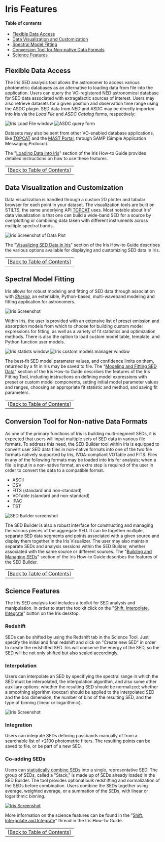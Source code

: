 # Iris Features

#### <a name="toc"></a>Table of contents

  * [Flexible Data Access](#ned)
  * [Data Visualization and Customization](#plotter)
  * [Spectral Model Fitting](#sherpa)
  * [Conversion Tool for Non-native Data Formats](#importer)
  * [Science Features](#science)


## <a name="ned"></a>Flexible Data Access

The Iris SED analysis tool allows the astronomer to access various photometric databases as an alternative to loading data from file into the application. Users can query the VO-registered NED astronomical database for SED data associated with extragalactic sources of interest. Users may also retrieve datasets for a given position and observation time range using the ASDC plugin. SED data from NED and ASDC may be directly imported into Iris via the *Load File* and *ASDC Catalog* forms, respectively:

![Iris Load File window](./imgs/load_an_input_file_v2.png "Load an input file frame") ![ASDC query form](../threads/entry/imgs/asdc_catalog_query.png "ASDC query form")

Datasets may also be sent from other VO-enabled database applications, like [TOPCAT][topcat] and the [MAST Portal][mast], through SAMP (Simple Application Messaging Protocol).

The "[Loading Data into Iris][entry]" section of the Iris How-to Guide provides detailed instructions on how to use these features.

|   |
|--:|
|[[Back to Table of Contents][toc]]|

## <a name="plotter"></a>Data Visualization and Customization

Data visualization is handled through a custom 2D plotter and tabular browser for each point in your dataset. The visualization tools are built on STILTS, the same underlying API [TOPCAT][topcat] uses. Most notable about Iris' data visualization is that one can build a wide-band SED for a source by overplotting or combining data taken with different instruments across multiple spectral bands.

![Iris Screenshot of Data Plot](./imgs/visualization_example_small.png "Plot of M82 SED data")

The "[Visualizing SED Data in Iris][plot]" section of the Iris How-to Guide describes the various options available for displaying and customizing SED data in Iris.

|   |
|--:|
|[[Back to Table of Contents][toc]]|

## <a name="sherpa"></a>Spectral Model Fitting

Iris allows for robust modeling and fitting of SED data through association with *[Sherpa](/sherpa)*, an extensible, Python-based, multi-waveband modeling and fitting application for astronomers.

![Iris Screenshot](./imgs/m82_fit_example.png "Fitting a SED")

Within Iris, the user is provided with an extensive list of preset emission and absorption models from which to choose for building custom model expressions for fitting, as well as a variety of fit statistics and optimization methods. There is also the option to load custom model table, template, and Python function user models.

![Iris statists window](./imgs/m82_fit_results_small.png "Fit statistics and results window") ![Iris custom models manager window](./imgs/custom_fit_models_manager_v2.png "Custom models manager window")

The best-fit SED model parameter values, and confidence limits on them, returned by a fit in Iris may be saved to file. The "[Modeling and Fitting SED Data][fit]" section of the Iris How-to Guide describes the features of the Iris Fitting Tool, including instructions on defining model expressions with preset or custom model components, setting initial model parameter values and ranges, choosing an appropriate fit statistic and method, and saving fit parameters.

|   |
|--:|
|[[Back to Table of Contents][toc]]|

## <a name="importer"></a>Conversion Tool for Non-native Data Formats

As one of the primary functions of Iris is building multi-segment SEDs, it is expected that users will input multiple sets of SED data in various file formats. To address this need, the SED Builder tool within Iris is equipped to convert user SED data files in non-native formats into one of the two file formats natively supported by Iris, IVOA-compliant VOTable and FITS. Files in any of the following formats may be loaded into Iris for analysis; when a file is input in a non-native format, an extra step is required of the user in order to convert the data to a compatible format.

  * ASCII
  * CSV
  * FITS (standard and non-standard)
  * VOTable (standard and non-standard)
  * IPAC
  * TST

![SED Builder screenshot](./imgs/sedbuilder_m87_v2_small.jpg "The SED Builder")

The SED Builder is also a robust interface for constructing and managing the various pieces of the aggregate SED. It can tie together multiple, separate SED data segments and points associated with a given source and display them together in the Iris Visualizer. The user may also maintain separate SEDs and analysis sessions within the SED Builder, whether associated with the same source or different sources. The "[Building and Managing SEDs][importer]" section of the Iris How-to Guide describes the features of the SED Builder.

|   |
|--:|
|[[Back to Table of Contents][toc]]|

## <a name="science"></a>Science Features

The Iris SED analysis tool includes a toolkit for SED analysis and manipulation. In order to start the toolkit click on the "[Shift, Interpolate, Integrate][science]" button on the Iris desktop.

### Redshift

SEDs can be shifted by using the Redshift tab in the Science Tool. Just specify the initial and final redshift and click on "Create new SED" in order to create the redshifted SED. Iris will conserve the energy of the SED, so the SED will be not only shifted but also scaled accordingly.

### Interpolation

Users can interpolate an SED by specifiying the spectral range in which the SED must be interpolated, the interpolation algorithm, and also some other auxiliary options: whether the resulting SED should be normalized; whether a smoothing algorithm (boxcar) should be applied to the interpolated SED and the box dimension; the number of bins of the resulting SED, and the type of binning (linear or logarithmic).

![Iris Screenshot](./imgs/coplot_interpolate_arp220.png "Spline interpolation of an SED")
### Integration

Users can integrate SEDs defining passbands manually of from a searchable list of >2100 photometric filters. The resulting points can be saved to file, or be part of a new SED.

### Co-adding SEDs

Users can [statistically combine SEDs][sedstacker] into a single, representative SED. The group of SEDs, called a "Stack," is made up of SEDs already loaded in the SED Builder. The tool provides optional bulk redshifting and normalization of the SEDs before combination. Users combine the SEDs together using average, weighted average, or a summation of the SEDs, with linear or logarithmic binning.

[![Iris Screenshot](./imgs/coplot-of-stacked-and-normed_small.png "A stacked SED co-plotted with its uncombined counterparts")](./imgs/coplot-of-stacked-and-normed.png)

More information on the science features can be found in the "[Shift, Interpolate and Integrate][science]" thread in the Iris How-To Guide.

|   |
|--:|
|[[Back to Table of Contents][toc]]|

<!-- external links-->

[mast]:     		http://mast.stsci.edu/portal/Mashup/Clients/Mast/Portal.html "MAST Portal"
[topcat]:   		http://www.star.bris.ac.uk/~mbt/topcat/ "TOPCAT"
[specview]: 		http://www.stsci.edu/resources/software_hardware/spe%20cview/

<!-- threads -->
[sedstacker]: 		../threads/science/sedstacker/index.html "SED Stacker"
[science]: 			../threads/science/index.html "Shift, Interpolate, and Integrate"
[entry]: 			../threads/entry/index.html "Loading SED Data into Iris"
[fit]: 				../threads/fit/index.html "Modeling and Fiting SED Data"
[importer]: 		../threads/importer/index.html "Building and Managing SEDs"
[plot]: 			../threads/plot/index.html "Visualizing SED Data"
[analysis]: 		../threads/analysis/index.html "Analyzing SED Data in Iris"
[save]: 			../threads/save/index.html "Saving SED Data"
[sdk]: 				../threads/sdk/index.html "Developing Plugins: the Iris Software Development Kit"
[plugin_manager]: 	../threads/plugin_manager/index.html "Plugin Manager"

<!-- reference files -->
[download]: 		../download/index.html "Download and Installation"
[smoke_test]: 		../download/smoke_tests.html "Smoke Test"
[download_trouble]: ../bugs/smoke.html
[supported_files]: 	../references/importer_files.html
[models]: 			../references/models.html
[faq]: 				../faq/index.html "FAQs"
[releasenotes]: 	../releasenotes/index.html "Release Notes"
[publications]: 	../publications/index.html "Iris Publications"
[bugs]: 			../bugs/index.html "Bugs and Caveats"

<!-- Table of Contents -->
[toc]:      		#toc
[top]:				#top
